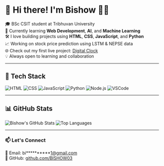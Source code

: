 # 👋 Hi there! I'm Bishow 👨‍💻

🎓 BSc CSIT student at Tribhuvan University  
🌱 Currently learning **Web Development**, **AI**, and **Machine Learning**  
🛠️ I love building projects using **HTML**, **CSS**, **JavaScript**, and **Python**  
📈 Working on stock price prediction using LSTM & NEPSE data  
🌐 Check out my first live project: [Digital Clock](https://bishow03.github.io/digital-clock/)  
💡 Always open to learning and collaboration

---

## 🚀 Tech Stack

![HTML](https://img.shields.io/badge/HTML-E34F26?style=for-the-badge&logo=html5&logoColor=white)
![CSS](https://img.shields.io/badge/CSS-1572B6?style=for-the-badge&logo=css3&logoColor=white)
![JavaScript](https://img.shields.io/badge/JavaScript-F7DF1E?style=for-the-badge&logo=javascript&logoColor=black)
![Python](https://img.shields.io/badge/Python-3776AB?style=for-the-badge&logo=python&logoColor=white)
![Node.js](https://img.shields.io/badge/Node.js-339933?style=for-the-badge&logo=nodedotjs&logoColor=white)
![VSCode](https://img.shields.io/badge/VS%20Code-007ACC?style=for-the-badge&logo=visualstudiocode&logoColor=white)

---

## 📊 GitHub Stats

![Bishow's GitHub Stats](https://github-readme-stats.vercel.app/api?username=BISHOW03&show_icons=true&theme=radical)
![Top Languages](https://github-readme-stats.vercel.app/api/top-langs/?username=BISHOW03&layout=compact&theme=radical)

---

### 📫 Let's Connect

📧 Email: bi**********1@gmail.com  
🔗 GitHub: [github.com/BISHOW03](https://github.com/BISHOW03)


